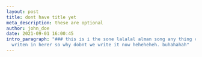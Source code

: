 ```yaml
---
layout: post
title: dont have title yet
meta_description: these are optional
author: john_doe
date: 2021-09-01 16:00:45
intro_paragraph: "### this is i the sone lalalal alman song any thing can be
  writen in herer so why dobnt we write it now heheheheh. buhahahah"
---
```

